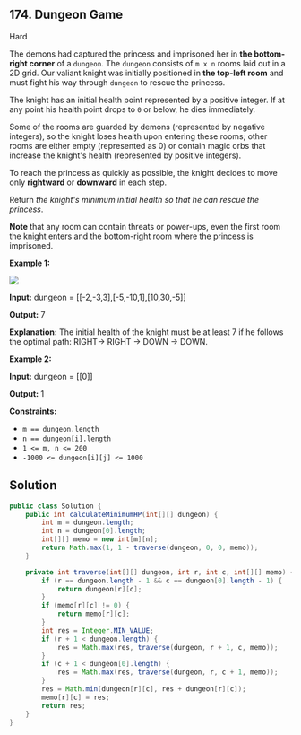 ## 174\. Dungeon Game

Hard

The demons had captured the princess and imprisoned her in **the bottom-right corner** of a `dungeon`. The `dungeon` consists of `m x n` rooms laid out in a 2D grid. Our valiant knight was initially positioned in **the top-left room** and must fight his way through `dungeon` to rescue the princess.

The knight has an initial health point represented by a positive integer. If at any point his health point drops to `0` or below, he dies immediately.

Some of the rooms are guarded by demons (represented by negative integers), so the knight loses health upon entering these rooms; other rooms are either empty (represented as 0) or contain magic orbs that increase the knight's health (represented by positive integers).

To reach the princess as quickly as possible, the knight decides to move only **rightward** or **downward** in each step.

Return _the knight's minimum initial health so that he can rescue the princess_.

**Note** that any room can contain threats or power-ups, even the first room the knight enters and the bottom-right room where the princess is imprisoned.

**Example 1:**

![](https://assets.leetcode.com/uploads/2021/03/13/dungeon-grid-1.jpg)

**Input:** dungeon = [[-2,-3,3],[-5,-10,1],[10,30,-5]]

**Output:** 7

**Explanation:** The initial health of the knight must be at least 7 if he follows the optimal path: RIGHT-> RIGHT -> DOWN -> DOWN. 

**Example 2:**

**Input:** dungeon = [[0]]

**Output:** 1 

**Constraints:**

*   `m == dungeon.length`
*   `n == dungeon[i].length`
*   `1 <= m, n <= 200`
*   `-1000 <= dungeon[i][j] <= 1000`

## Solution

```java
public class Solution {
    public int calculateMinimumHP(int[][] dungeon) {
        int m = dungeon.length;
        int n = dungeon[0].length;
        int[][] memo = new int[m][n];
        return Math.max(1, 1 - traverse(dungeon, 0, 0, memo));
    }

    private int traverse(int[][] dungeon, int r, int c, int[][] memo) {
        if (r == dungeon.length - 1 && c == dungeon[0].length - 1) {
            return dungeon[r][c];
        }
        if (memo[r][c] != 0) {
            return memo[r][c];
        }
        int res = Integer.MIN_VALUE;
        if (r + 1 < dungeon.length) {
            res = Math.max(res, traverse(dungeon, r + 1, c, memo));
        }
        if (c + 1 < dungeon[0].length) {
            res = Math.max(res, traverse(dungeon, r, c + 1, memo));
        }
        res = Math.min(dungeon[r][c], res + dungeon[r][c]);
        memo[r][c] = res;
        return res;
    }
}
```